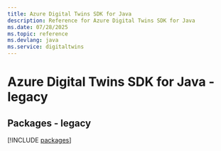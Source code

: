 ```yaml
---
title: Azure Digital Twins SDK for Java
description: Reference for Azure Digital Twins SDK for Java
ms.date: 07/28/2025
ms.topic: reference
ms.devlang: java
ms.service: digitaltwins
---
```

# Azure Digital Twins SDK for Java - legacy
## Packages - legacy
[!INCLUDE [packages](digital-twins-index.md)]